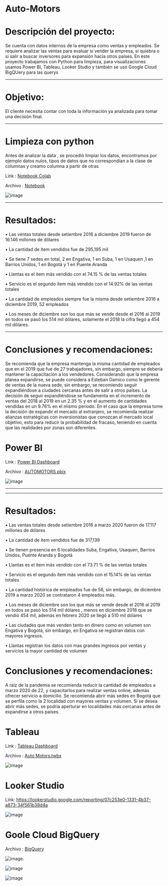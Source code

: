 # Auto-Motors



# Descripción del proyecto:

Se cuenta con datos internos de la empresa como ventas y empleados. Se requiere analizar las ventas para evaluar si vender la empresa, si quiebra o si salir a buscar inversores para expansión hacia otros países. En este proyecto trabajamos con Python para limpieza, para visualizaciones usamos Power BI, Tableau, Looker Studio y también se usó Google Cloud BigQUery para las querys

------------------------------------
# Objetivo:

El cliente necesita contar con toda la información ya analizada para tomar una decisión final.

----------------------------------
# Limpieza con python

Antes de analizar la data , se procedió limpiar los datos, encontramos por ejemplo datos nulos, tipos de datos que no correspondían a la clase de columnas y creamo columna a partir de otras

Link : [Notebook Colab](https://colab.research.google.com/drive/1BmY76BTNwBSmSXnxk6skwHFH8jrC3Q3f?usp=sharing)

Archivo : [Notebook](https://github.com/juancortezs07/Auto-Motors/blob/f085e71e174c5394361cd23739776ca46a16409f/Automotors.ipynb)

![image](https://github.com/juancortezs07/Auto-Motors/assets/106040107/f9f804c3-a21d-43fa-ba8b-1262fd49a1fd)



----------------------------------
# Resultados: 

•	Las ventas totales desde setiembre 2016 a diciembre 2019 fueron de 16.146 millones de dólares

•	La cantidad de ítem vendidos fue de 295,195 mil

•	Se tiene 7 sedes en total, 2 en Engativa, 1 en Suba, 1 en Usaquen ,1 en Barrios Unidos, 1 en Bogotá y 1 en Puente Aranda

•	Llantas es el ítem más vendido con el 74.15 % de las ventas totales

•	Servicio es el segundo ítem más vendido con el 14.92% de las ventas totales

•	La cantidad de empleados siempre fue la misma desde setiembre 2016 a diciembre 2019, 52 empleados

•	Los meses de diciembre son los que más se vende desde el 2016 al 2019 en todos se pasó los 514 mil dólares, solamente el 2018 la cifra llegó a 454 mil dólares.

----------------------------------------
# Conclusiones y recomendaciones:

Se recomienda que la empresa mantenga la misma cantidad de empleados que en el 2019 que fue de 27 trabajadores, sin embargo, siempre se debería mantener la capacitación a los vendedores. Considerando que la empresa planea expandirse, se puede considera a Esteban Damico como le gerente de ventas de la nueva sede, sin embargo, se recomiendo seguir expandiéndose a ciudades cercanas antes de salir a otros países. 
La decisión de seguir expandiéndose se fundamenta en el incremento de ventas del 2018 al 2019 en un 2.35 % y en el aumento de cantidades vendidas en un 9.76% en el mismo periodo.
En el caso que la empresa tome la decisión de expandir el mercado al extranjero, se recomienda realizar alianzas estratégicas con inversionistas que conozcan el mercado local objetivo, esto para reducir la probabilidad de fracaso, teniendo en cuenta que las realidades por zonas son diferentes.

# Power BI 
  Link : [Power BI Dashboard](https://app.powerbi.com/groups/f3f1d8da-948c-46a5-81eb-9ddf7cc1969c/reports/adb00a20-2905-492d-a32e-9afb767308fa?ctid=0e0cb060-09ad-49f5-a005-68b9b49aa1f6&pbi_source=linkShare)
  
  Archivo : [AUTOMOTORS.pbix](https://github.com/juancortezs07/Auto-Motors/blob/main/AUTOMOTORS.pbix)
  
  ![image](https://github.com/juancortezs07/Auto-Motors/assets/106040107/e7841504-e6dd-4ab6-946e-592acd160e65)



-----------------------------------------------------------------------------------------------------------------
-----------------------------------------------------------------------------------------------------------------
#  Resultados: 
•	Las ventas totales desde setiembre 2016 a marzo 2020 fueron de 17.117 millones de dólares

•	La cantidad de ítem vendidos fue de 317,139

•	Se tienen presencia en 6 localidades Suba, Engativa, Usaquen, Barrios Unidos, Puente Aranda y Bogotá

•	Llantas es el ítem más vendido con el 73.71 % de las ventas totales

•	Servicio es el segundo ítem más vendido con el 15.14% de las ventas totales

•	La cantidad histórica de empleados fue de 56, sin embargo, de diciembre 2019 a marzo 2020 se contrataron 4 empleados más.

•	Los meses de diciembre son los que más se vende desde el 2016 al 2019 en todos se pasó los 514 mil dólares , menos en diciembre 2018 que se vendió 454 mil, además en febrero 2020 se llegó a 510 mil dólares

•	Las ciudades que más venden tanto en dinero como en volumen son Engativa y Bogotá, sin embargo, en Engativa se registran datos con mayores ingresos.

•	Llantas registran los datos con mas grandes ingresos por ventas y servicios la mayor cantidad de volumen

# Conclusiones y recomendaciones:
A raíz de la pandemia se recomienda reducir la cantidad de empleados a marzo 2020 de 22, y capacitarlos para realizar ventas online, además ofrecer servicio a domicilio.
Se recomienda abrir más sedes en Bogotá que se perfila como la 2 localidad con mayores ventas y volumen. Si se desea abrir más sedes, se podría aperturar en localidades más cercanas antes de expandirse a otros países.


# Tableau
  Link : [Tableau Dashboard](https://public.tableau.com/views/AutoMotors_16976055259240/DashboardAutoMotors?:language=en-US&publish=yes&:display_count=n&:origin=viz_share_link)
  
  Archivo : [Auto Motors.twbx](https://github.com/juancortezs07/Auto-Motors/blob/main/Auto%20Motors.twbx)

  ![image](https://github.com/juancortezs07/Auto-Motors/assets/106040107/87a3e83b-d406-4ccc-8a4f-77ca8eafe65e)



# Looker Studio
  Link: https://lookerstudio.google.com/reporting/07c253e0-1331-4b37-a873-34f561b38d4a

  ![image](https://github.com/juancortezs07/Auto-Motors/assets/106040107/84f97878-cda9-45a8-97b1-eb140cd7bddc)


# Goole Cloud BigQuery
 Archivo :  [BigQuery](https://github.com/juancortezs07/Auto-Motors/blob/912f153aa317330013434469676f7655592e7003/BigQuery.pdf)
 
 ![image](https://github.com/juancortezs07/Auto-Motors/assets/106040107/7d71249d-7d6a-484b-ab61-52ef7726cfd1).
 
 ![image](https://github.com/juancortezs07/Auto-Motors/assets/106040107/dbc9668f-7e04-40a5-86f2-75aa0e92491f)
 
 ![image](https://github.com/juancortezs07/Auto-Motors/assets/106040107/f2e62c30-d8e5-4477-a7d9-563489ad3aa7)


 
  
  
